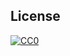 ## License

[![CC0](http://mirrors.creativecommons.org/presskit/buttons/88x31/svg/cc-zero.svg)](LICENSE)
